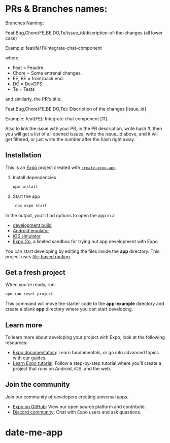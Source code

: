 # PRs & Branches names:

Branches Naming: 

Feat,Bug,Chore/FE,BE,DO,Te/issue_id/discription-of-the-changes (all lower case)

Example: feat/fe/11/integrate-chat-component

where:
- Feat = Feautre.
- Chore = Some entrenal changes.
- FE, BE = front/back end.
- DO = DevOPS
- Te = Tests

and similarly, the PR's title:

Feat,Bug,Chore(FE,BE,DO,Te): Discription of the changes [issue_id]

Example: feat(FE): Integrate chat component [11].

Also to link the issue with your PR, in the PR description, write hash #, then you will get a list of all opened issues, write the issue_id above, and it will get filtered, or just wirte the number after the hash right away.


## Installation

This is an [Expo](https://expo.dev) project created with [`create-expo-app`](https://www.npmjs.com/package/create-expo-app).

1. Install dependencies

   ```bash
   npm install
   ```

2. Start the app

   ```bash
    npx expo start
   ```

In the output, you'll find options to open the app in a

- [development build](https://docs.expo.dev/develop/development-builds/introduction/)
- [Android emulator](https://docs.expo.dev/workflow/android-studio-emulator/)
- [iOS simulator](https://docs.expo.dev/workflow/ios-simulator/)
- [Expo Go](https://expo.dev/go), a limited sandbox for trying out app development with Expo

You can start developing by editing the files inside the **app** directory. This project uses [file-based routing](https://docs.expo.dev/router/introduction).

## Get a fresh project

When you're ready, run:

```bash
npm run reset-project
```

This command will move the starter code to the **app-example** directory and create a blank **app** directory where you can start developing.

## Learn more

To learn more about developing your project with Expo, look at the following resources:

- [Expo documentation](https://docs.expo.dev/): Learn fundamentals, or go into advanced topics with our [guides](https://docs.expo.dev/guides).
- [Learn Expo tutorial](https://docs.expo.dev/tutorial/introduction/): Follow a step-by-step tutorial where you'll create a project that runs on Android, iOS, and the web.

## Join the community

Join our community of developers creating universal apps.

- [Expo on GitHub](https://github.com/expo/expo): View our open source platform and contribute.
- [Discord community](https://chat.expo.dev): Chat with Expo users and ask questions.

# date-me-app
